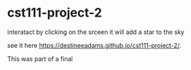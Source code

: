 # cst111-project-2
interatact by clicking on the srceen it will add a star to the sky

see it here
https://destineeadams.github.io/cst111-project-2/.




This was part of a final
